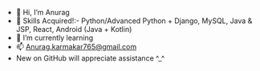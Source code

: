 - 👋 Hi, I’m Anurag
- 🤞 Skills Acquired!:- Python/Advanced Python + Django, MySQL, Java & JSP, React, Android (Java + Kotlin)
- 🌱 I’m currently learning 
- 📫 Anurag.karmakar765@gmail.com
- New on GitHub will appreciate assistance ^_^
